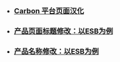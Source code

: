 - ### [Carbon 平台页面汉化](./carbon.md)
- ### [产品页面标题修改：以ESB为例](./page-title.md)
- ### [产品名称修改：以ESB为例](./product-name.md)